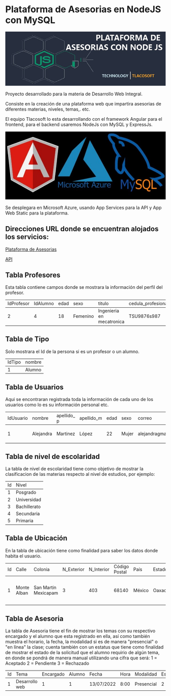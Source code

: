 # Plataforma de Asesorias en NodeJS con MySQL

![descripcion](Nodejs.jpeg)

Proyecto desarrollado para la materia de Desarrollo Web Integral.

Consiste en la creación de una plataforma web que impartira asesorias de diferentes materias, niveles, temas,. etc.

El equipo Tlacosoft lo esta desarrollando con el framework Angular para el frontend, para  el backend usaremos
NodeJs con MySQL y ExpressJs.

![descripcion](logosvisual.jpeg)

Se desplegara en Microsoft Azure, usando App Services para la API y  App Web Static para la plataforma.

## Direcciones URL donde se encuentran alojados los servicios:

[Plataforma de Asesorias](https://lively-coast-09a5e8910.1.azurestaticapps.net/)

[API](https://asesoriasnode.azurewebsites.net/)

## Tabla Profesores ##

Esta tabla contiene campos donde se mostrara la 
información del perfil del profesor.

<table>
<tr>
<td>IdProfesor</td>
<td>IdAlumno</td>
<td>edad</td>
<td>sexo</td>
<td>titulo</td>
<td>cedula_profesional</td>
<td>grado_estudio</td>
<td>certificaciones</td>
</tr>
<tbody>
<tr>
<td>2</td>
<td>4</td>
<td>18</td>
<td>Femenino</td>
<td>Ingenieria en mecatronica</td>
<td>TSU9876s987</td>
<td>Cuarto cuatrimestre</td>
<td>Cisco, etc.</td>
</tr>
</tbody>
</table>

## Tabla de Tipo ##

Solo mostrara el Id de la persona si es un profesor o un alumno.

<table>
<tr>
<td>IdTipo</td>
<td>nombre</td>
</tr>
<tbody>
<tr>
<td>1</td>
<td>Alumno</td>
</tr>
</tbody>
</table>

## Tabla de Usuarios ##

Aqui se encontraran registrada toda la información de 
cada uno de los usuarios como lo es su información personal etc.

<table>
<tr>
<td>IdUsuario</td>
<td>nombre</td>
<td>apellido_ p</td>
<td>apellido_m</td>
<td>edad</td>
<td>sexo</td>
<td>correo</td>
<td>password</td>
<td>Telefono</td>
<td>imagen</td>
</tr>
<tbody>
<tr>
<td>1</td>
<td>Alejandra</td>
<td>Martinez</td>
<td>López</td>
<td>22</td>
<td>Mujer</td>
<td>alejandragmail.com</td>
<td>kjh56</td>
<td>9516788762</td>
<td>https://img2.freepng.es/20180612/yaq/kisspng-computer-icons-woman-user-clip-art-5b1f6aa8cd7b53.6682503915287855768417.jpg</td>
</tr>
</tbody>
</table>

## Tabla de nivel de escolaridad

La tabla de nivel de escolaridad tiene como objetivo de mostrar la clasificacion de las materias respecto al nivel de estudios, por ejemplo:

<table>
<tr>
<td>Id</td>
<td>Nivel</td>
</tr>
<tbody>
<tr>
<td>1</td>
<td>Posgrado</td>
</tr>
<tr>
<td>2</td>
<td>Universidad</td>
</tr>
<tr>
<td>3</td>
<td>Bachillerato</td>
</tr>
<tr>
<td>4</td>
<td>Secundaria</td>
</tr>
<tr>
<td>5</td>
<td>Primaria</td>
</tr>
</tbody>
</table>

## Tabla de Ubicación

En la tabla de ubicación tiene como finalidad para saber los datos donde habita el usuario.

<table>
<tr>
<td>Id</td>
<td>Calle</td>
<td>Colonia</td>
<td>N_Exterior</td>
<td>N_Interior</td>
<td>Código Postal</td>
<td>País</td>
<td>Estado</td>
<td>Ciudad</td>
<td>Referencias</td>
</tr>
<tbody>
<tr>
<td>1</td>
<td>Monte Alban</td>
<td>San Martin Mexicapam</td>
<td>3</td>
<td>403</td>
<td>68140</td>
<td>México</td>
<td>Oaxaca</td>
<td>Oaxaca de Juárez</td>
<td>Esta enfrente de un verificentro de un autos</td>
</tr>
</tbody>
</table>

## Tabla de Asesoria

La tabla de Asesoria tiene el fin de mostrar los temas con su respectivo encargado y el alumno que esta registrado en ella, así como también muestra el horario, la fecha, la modalidad si es de manera "presencial" o "en línea" la clase; cuenta también con un estatus que tiene como finalidad de mostrar el estado de la solicitud que el alumno requirio de algún tema, en donde se pondrá de manera manual utilizando una cifra que será:
1 = Aceptado
2 = Pendiente
3 = Rechazado

<table>
<tr>
<td>Id</td>
<td>Tema</td>
<td>Encargado</td>
<td>Alumno</td>
<td>Fecha</td>
<td>Hora</td>
<td>Modalidad</td>
<td>Estatus</td>
</tr>
<tbody>
<tr>
<td>1</td>
<td>Desarrollo web</td>
<td>1</td>
<td>1</td>
<td>13/07/2022</td>
<td>8:00</td>
<td>Presencial</td>
<td>2</td>
</tr>
</tbody>
</table>

